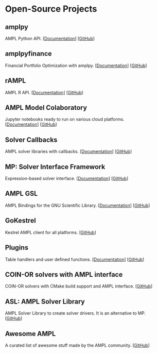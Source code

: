 # Open-Source Projects

## amplpy

AMPL Python API. [[Documentation](https://amplpy.readthedocs.io/)] [[GitHub](https://github.com/ampl/amplpy)]

## amplpyfinance

Financial Portfolio Optimization with amplpy. [[Documentation](https://amplpyfinance.readthedocs.io/)] [[GitHub](https://github.com/ampl/amplpyfinance)]

## rAMPL

AMPL R API. [[Documentation](https://rAMPL.readthedocs.io/)] [[GitHub](https://github.com/ampl/rAMPL)]

## AMPL Model Colaboratory

Jupyter notebooks ready to run on various cloud platforms. [[Documentation](https://amplcolab.readthedocs.io/)] [[GitHub](https://github.com/ampl/amplcolab)]

## Solver Callbacks

AMPL solver libraries with callbacks. [[Documentation](https://ampls.readthedocs.io/)] [[GitHub](https://github.com/ampl/ampls-api)]

## MP: Solver Interface Framework

Expression-based solver interface. [[Documentation](https://amplmp.readthedocs.io/)] [[GitHub](https://github.com/ampl/mp)]

## AMPL GSL

AMPL Bindings for the GNU Scientific Library. [[Documentation](https://amplgsl.readthedocs.io/)] [[GitHub](https://github.com/ampl/gsl)]

## GoKestrel

Kestrel AMPL client for all platforms. [[GitHub](https://github.com/ampl/gokestrel)]

## Plugins

Table handlers and user defined functions. [[Documentation](https://amplplugins.readthedocs.io/)] [[GitHub](https://github.com/ampl/plugins)]

## COIN-OR solvers with AMPL interface

COIN-OR solvers with CMake build support and AMPL interface. [[GitHub](https://github.com/ampl/coin)]

## ASL: AMPL Solver Library

AMPL Solver Library to create solver drivers. It is an alternative to MP. [[GitHub](https://github.com/ampl/asl)]

## Awesome AMPL

A curated list of awesome stuff made by the AMPL community. [[GitHub](https://github.com/ampl/awesome-ampl)]
